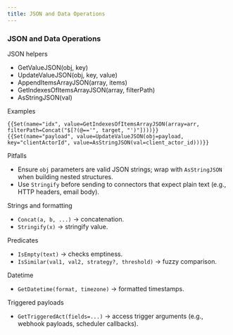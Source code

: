 ```yaml
---
title: JSON and Data Operations
---
```


### JSON and Data Operations

JSON helpers
- GetValueJSON(obj, key)
- UpdateValueJSON(obj, key, value)
- AppendItemsArrayJSON(array, items)
- GetIndexesOfItemsArrayJSON(array, filterPath)
- AsStringJSON(val)

Examples
```guidance
{{Set(name="idx", value=GetIndexesOfItemsArrayJSON(array=arr, filterPath=Concat("$[?(@=='", target, "')"])))}}
{{Set(name="payload", value=UpdateValueJSON(obj=payload, key="clientActorId", value=AsStringJSON(val=client_actor_id)))}}
```

Pitfalls
- Ensure `obj` parameters are valid JSON strings; wrap with `AsStringJSON` when building nested structures.
- Use `Stringify` before sending to connectors that expect plain text (e.g., HTTP headers, email body).

Strings and formatting
- `Concat(a, b, ...)` → concatenation.
- `Stringify(x)` → stringify value.

Predicates
- `IsEmpty(text)` → checks emptiness.
- `IsSimilar(val1, val2, strategy?, threshold)` → fuzzy comparison.

Datetime
- `GetDatetime(format, timezone)` → formatted timestamps.

Triggered payloads
- `GetTriggeredAct(fields=...)` → access trigger arguments (e.g., webhook payloads, scheduler callbacks).
